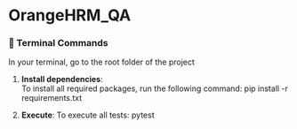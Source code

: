 # OrangeHRM_QA
### 📝 Terminal Commands
In your terminal, go to the root folder of the project

1. **Install dependencies**:  
   To install all required packages, run the following command:
   pip install -r requirements.txt

2. **Execute**:
    To execute all tests:
    pytest

